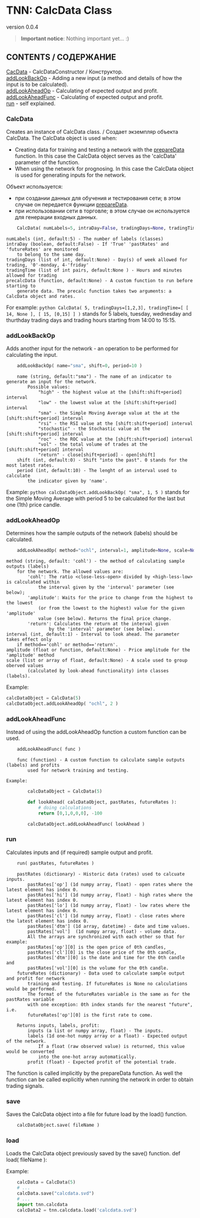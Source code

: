 TNN: CalcData Class 
================================================================
version 0.0.4
    
> **Important notice**:
> Nothing important yet... :)

## CONTENTS / СОДЕРЖАНИЕ ##
[CacData](#calcdata) - CalcDataConstructor / Конструктор.  
[addLookBackOp](#addlookbackop) - Adding a new input (a method and details of how the input is to be calculated).  
[addLookAheadOp](#addlookbackop) - Calculating of expected output and profit.  
[addLookAheadFunc](#addlookbackfunc) - Calculating of expected output and profit.   
[run](#run) - self explained. 

### CalcData ###
Creates an instance of CalcData class. / Создает экземпляр объекта CalcData.
The CalcData object is used when:
- Creating data for training and testing a network with the [prepareData](README.md#preparedata) function. In this case the CalcData object serves as the 'calcData' parameter of the function.
- When using the network for prognosing. In this case the CalcData object is used for generating inputs for the network.  

Объект используется:  
- при создании данных для обучения и тестирования сети; в этом случае  он передается функции [prepareData](README.md#preparedata). 
- при использовании сети в торговле; в этом случае он используется для генерации входных данных.

```python
	CalcData( numLabels=5, intraDay=False, tradingDays=None, tradingTime=None, precalcData=None ):
```
	numLabels (int, default:5) - The number of labels (classes)
	intraDay (boolean, default:False) - If 'True' 'pastRates' and 'futureRates' are monitored 
		to belong to the same day.
	tradingDays (list of int, default:None) - Day(s) of week allowed for trading, '0'-monday, 4-'friday'
	tradingTime (list of int pairs, default:None ) - Hours and minutes allowed for trading
	precalcData (function, default:None) - A custom function to run before starting to 
		generate data. The precalc function takes two arguments: a CalcData object and rates.
For example: 
```python CalcData( 5, tradingDays=[1,2,3], tradingTime=[ [ 14, None ], [ 15, [0,15] ] )```
stands for 5 labels, tuesday, wednesday and thurthday trading days and trading hours 
starting from 14:00 to 15:15. 


### addLookBackOp ###
Adds another input for the network - an operation to be performed for calculating the input.
```python 
	addLookBackOp( name="sma", shift=0, period=10 )
```	
~~~
	name (string, default:"sma") - The name of an indicator to generate an input for the network. 
		Possible values:
			"high" - the highest value at the [shift:shift+period] interval
			"low" - the lowest value at the [shift:shift+period] interval
			"sma" - the Simple Moving Average value at the at the [shift:shift+period] interval
			"rsi" - the RSI value at the [shift:shift+period] interval
			"stochastic" - the Stochastic value at the [shift:shift+period] interval
			"roc" - the ROC value at the [shift:shift+period] interval
			"vol" - the total volume of trades at the [shift:shift+period] interval
			"return" - close[shift+period] - open[shift]
	shift (int, default:0) - Shift "into the past". 0 stands for the most latest rates. 
	period (int, default:10) - The lenght of an interval used to calculate 
		the indicator given by 'name'.
~~~
Example: ```python calcDataObject.addLookBackOp( "sma", 1, 5 )``` stands for the Simple Moving
Average with period 5 to be calculated for the last but one (1th) price candle. 


### addLookAheadOp ###
Determines how the sample outputs of the network (labels) should be calculated.
```python
	addLookAheadOp( method="ochl", interval=1, amplitude=None, scale=None, noOvernight=False ):
```
~~~
method (string, default: 'cohl') - the method of calculating sample outputs (labels) 
	for the network. The allowed values are:
		'cohl': The ratio <close-less-open> divided by <high-less-low> is calculated within 
			the interval given by the 'interval' parameter (see below);
		'amplitude': Waits for the price to change from the highest to the lowest 
			(or from the lowest to the highest)	value for the given 'amplitude' 
			value (see below). Returns the final price change.
		'return': Calculates the return at the interval given 
				by the 'interval' parameter (see below). 
interval (int, default:1) - Interval to look ahead. The parameter takes effect only 
	if method=='cohl' or method=='return'. 
amplitude (float or function, default:None) - Price amplitude for the 'amplitude' method
scale (list or array of float, default:None) - A scale used to group oberved values 
		(calculated by look-ahead functionality) into classes (labels).
~~~
Example: 
```python 
calcDataObject = CalcData(5)
calcDataObject.addLookAheadOp( "ochl", 2 )
``` 


### addLookAheadFunc ###
Instead of using the addLookAheadOp function a custom function can be used.
```python
	addLookAheadFunc( func )
```
~~~
	func (function) - A custom function to calculate sample outputs (labels) and profits
		used for network training and testing.  
~~~
	Example:
```python
		calcDataObject = CalcData(5)

		def lookAhead( calcDataObject, pastRates, futureRates ):
			# doing calculations
			return [0,1,0,0,0], -100 

		calcDataObject.addLookAheadFunc( lookAhead )
```


### run ###
Calculates inputs and (if required) sample output and profit.
```python
	run( pastRates, futureRates )
```
~~~
	pastRates (dictionary) - Historic data (rates) used to calcuate inputs.
		pastRates['op'] (1d numpy array, float) - open rates where the latest element has index 0.
		pastRates['hi'] (1d numpy array, float) - high rates where the latest element has index 0.
		pastRates['lo'] (1d numpy array, float) - low rates where the latest element has index 0.
		pastRates['cl'] (1d numpy array, float) - close rates where the latest element has index 0.
		pastRates['dtm'] (1d array, datetime) - date and time values. 
		pastRates['vol']  (1d numpy array, float) - volume data.
		All the arrays are synchronized with each other so that for example:
		pastRates['op'][0] is the open price of 0th candles, 
		pastRates['cl'][0] is the close price of the 0th candle,
		pastRates['dtm'][0] is the date and time for the 0th candle and
		pastRates['vol'][0] is the volume for the 0th candle.
	futureRates (dictionary) - Data used to calculate sample output and profit for network
		training and testing. If futureRates is None no calculations would be performed.
		The format of the futureRates variable is the same as for the pastRates variable
		with one exception: 0th index stands for the nearest "future", i.e.
		futureRates['op'][0] is the first rate to come.

	Returns inputs, labels, profit:
		inputs (a list or numpy array, float) - The inputs.
		labels (1d one-hot numpy array or a float) - Expected output of the network.
			If a float (raw observed value) is returned, this value would be converted
			into the one-hot array automatically.
		profit (float) - Expected profit of the potential trade. 
~~~

The function is called implicitly by the prepareData function. As well the function
can be called explicitly when running the network in order to obtain trading signals.

### save ###
Saves the CalcData object into a file for future load by the load() function.
```python
	calcDataObject.save( fileName )
```

### load ###
Loads the CalcData object previously saved by the save() function.
def load( fileName ):

Example:
```python
	calcData = CalcData(5)
	# ...
	calcData.save("calcdata.svd")
	# ...
	import tnn.calcdata
	calcData2 = tnn.calcdata.load('calcdata.svd')
```



